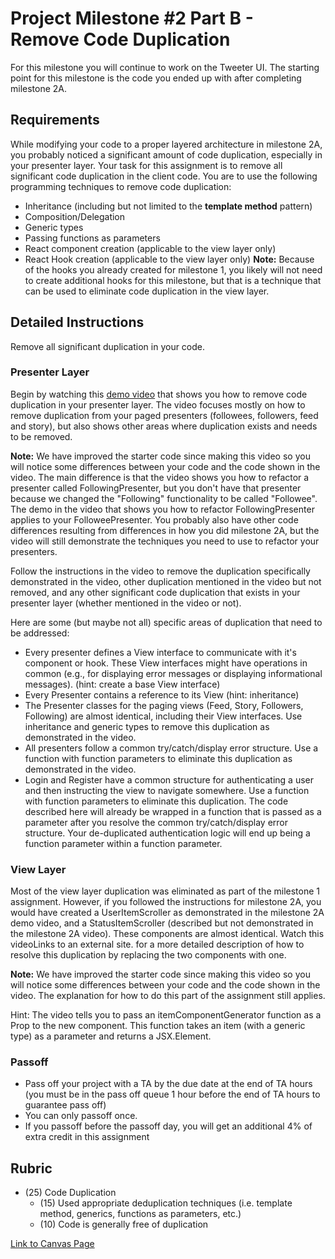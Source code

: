 # **Project Milestone #2 Part B - Remove Code Duplication**

For this milestone you will continue to work on the Tweeter UI. The starting point for this milestone is the code you ended up with after completing milestone 2A.

## Requirements

While modifying your code to a proper layered architecture in milestone 2A, you probably noticed a significant amount of code duplication, especially in your presenter layer. Your task for this assignment is to remove all significant code duplication in the client code. You are to use the following programming techniques to remove code duplication:

- Inheritance (including but not limited to the **template method** pattern)
- Composition/Delegation
- Generic types
- Passing functions as parameters
- React component creation (applicable to the view layer only)
- React Hook creation (applicable to the view layer only)
**Note:** Because of the hooks you already created for milestone 1, you likely will not need to create additional hooks for this milestone, but that is a technique that can be used to eliminate code duplication in the view layer.

## Detailed Instructions
Remove all significant duplication in your code.

### Presenter Layer
Begin by watching this [demo video](https://www.youtube.com/watch?v=_JbvPV4rGeA&feature=youtu.be) that shows you how to remove code duplication in your presenter layer. The video focuses mostly on how to remove duplication from your paged presenters (followees, followers, feed and story), but also shows other areas where duplication exists and needs to be removed.

**Note:** We have improved the starter code since making this video so you will notice some differences between your code and the code shown in the video. The main difference is that the video shows you how to refactor a presenter called FollowingPresenter, but you don't have that presenter because we changed the "Following" functionality to be called "Followee". The demo in the video that shows you how to refactor FollowingPresenter applies to your FolloweePresenter. You probably also have other code differences resulting from differences in how you did milestone 2A, but the video will still demonstrate the techniques you need to use to refactor your presenters.

Follow the instructions in the video to remove the duplication specifically demonstrated in the video, other duplication mentioned in the video but not removed, and any other significant code duplication that exists in your presenter layer (whether mentioned in the video or not).

Here are some (but maybe not all) specific areas of duplication that need to be addressed:

- Every presenter defines a View interface to communicate with it's component or hook. These View interfaces might have
operations in common (e.g., for displaying error messages or displaying informational messages). (hint: create a base View interface)
- Every Presenter contains a reference to its View (hint: inheritance)
- The Presenter classes for the paging views (Feed, Story, Followers, Following) are almost identical, including their View interfaces. Use inheritance and generic types to remove this duplication as demonstrated in the video.
- All presenters follow a common try/catch/display error structure. Use a function with function parameters to eliminate this duplication as demonstrated in the video.
- Login and Register have a common structure for authenticating a user and then instructing the view to navigate somewhere. Use a function with function parameters to eliminate this duplication. The code described here will already be wrapped in a function that is passed as a parameter after you resolve the common try/catch/display error structure. Your de-duplicated authentication logic will end up being a function parameter within a function parameter.
### View Layer
Most of the view layer duplication was eliminated as part of the milestone 1 assignment. However, if you followed the instructions for milestone 2A, you would have created a UserItemScroller as demonstrated in the milestone 2A demo video, and a StatusItemScroller (described but not demonstrated in the milestone 2A video). These components are almost identical. Watch this videoLinks to an external site. for a more detailed description of how to resolve this duplication by replacing the two components with one.

**Note:** We have improved the starter code since making this video so you will notice some differences between your code and the code shown in the video. The explanation for how to do this part of the assignment still applies.

Hint: The video tells you to pass an itemComponentGenerator function as a Prop to the new component. This function takes an item (with a generic type) as a parameter and returns a JSX.Element.

### Passoff
- Pass off your project with a TA by the due date at the end of TA hours (you must be in the pass off queue 1 hour before the end of TA hours to guarantee pass off)
- You can only passoff once.
- If you passoff before the passoff day, you will get an additional 4% of extra credit in this assignment
## Rubric
- (25) Code Duplication
    - (15) Used appropriate deduplication techniques (i.e. template method, generics, functions as parameters, etc.)
    - (10) Code is generally free of duplication

[Link to Canvas Page](https://byu.instructure.com/courses/27157/assignments/965317)